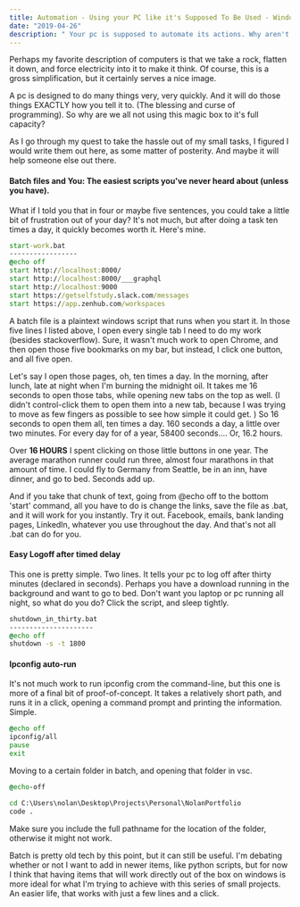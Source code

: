 ```yaml
---
title: Automation - Using your PC like it's Supposed To Be Used - Windows Edition
date: "2019-04-26"
description: " Your pc is supposed to automate its actions. Why aren't you using that?"
---
```


Perhaps my favorite description of computers is that we take a rock, flatten it down, and force electricity into it to make it think. Of course, this is a gross simplification, but it certainly serves a nice image.

A pc is designed to do many things very, very quickly. And it will do those things EXACTLY how you tell it to. (The blessing and curse of programming). So why are we all not using this magic box to it's full capacity?

As I go through my quest to take the hassle out of my small tasks, I figured I would write them out here, as some matter of posterity. And maybe it will help someone else out there.

#### Batch files and You: The easiest scripts you've never heard about (unless you have).

What if I told you that in four or maybe five sentences, you could take a little bit of frustration out of your day? It's not much, but after doing a task ten times a day, it quickly becomes worth it. Here's mine.

```bat
start-work.bat
-----------------
@echo off
start http://localhost:8000/
start http://localhost:8000/___graphql
start http://localhost:9000
start https://getselfstudy.slack.com/messages
start https://app.zenhub.com/workspaces
```

A batch file is a plaintext windows script that runs when you start it. In those five lines I listed above, I open every single tab I need to do my work (besides stackoverflow). Sure, it wasn't much work to open Chrome, and then open those five bookmarks on my bar, but instead, I click one button, and all five open.

Let's say I open those pages, oh, ten times a day. In the morning, after lunch, late at night when I'm burning the midnight oil. It takes me 16 seconds to open those tabs, while opening new tabs on the top as well. (I didn't control-click them to open them into a new tab, because I was trying to move as few fingers as possible to see how simple it could get. ) So 16 seconds to open them all, ten times a day. 160 seconds a day, a little over two minutes. For every day for of a year, 58400 seconds.... Or, 16.2 hours.

Over **16 HOURS** I spent clicking on those little buttons in one year. The average marathon runner could run three, almost four marathons in that amount of time. I could fly to Germany from Seattle, be in an inn, have dinner, and go to bed. Seconds add up.

And if you take that chunk of text, going from @echo off to the bottom 'start' command, all you have to do is change the links, save the file as .bat, and it will work for you instantly. Try it out. Facebook, emails, bank landing pages, LinkedIn, whatever you use throughout the day. And that's not all .bat can do for you.

#### Easy Logoff after timed delay

This one is pretty simple. Two lines. It tells your pc to log off after thirty minutes (declared in seconds). Perhaps you have a download running in the background and want to go to bed. Don't want you laptop or pc running all night, so what do you do? Click the script, and sleep tightly.

```bat
shutdown_in_thirty.bat
---------------------
@echo off
shutdown -s -t 1800
```

#### Ipconfig auto-run

It's not much work to run ipconfig crom the command-line, but this one is more of a final bit of proof-of-concept. It takes a relatively short path, and runs it in a click, opening a command prompt and printing the information. Simple.

```bat
@echo off
ipconfig/all
pause
exit
```

Moving to a certain folder in batch, and opening that folder in vsc.

```bat
@echo-off

cd C:\Users\nolan\Desktop\Projects\Personal\NolanPortfolio
code .
```

Make sure you include the full pathname for the location of the folder, otherwise it might not work.

Batch is pretty old tech by this point, but it can still be useful. I'm debating whether or not I want to add in newer items, like python scripts, but for now I think that having items that will work directly out of the box on windows is more ideal for what I'm trying to achieve with this series of small projects. An easier life, that works with just a few lines and a click.
